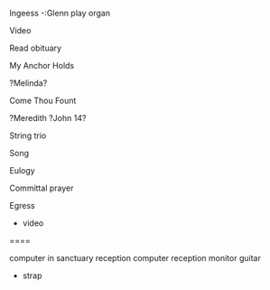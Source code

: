 Ingeess
-:Glenn play organ

Video 

Read obituary

My Anchor Holds 

?Melinda?

Come Thou Fount

?Meredith ?John 14?

String trio

Song

Eulogy

Committal prayer

Egress
- video

====

computer in sanctuary 
reception computer
reception monitor
guitar
- strap
